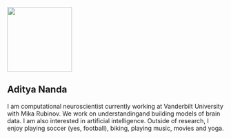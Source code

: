 <img src="vandy.jpg" width="150">

## Aditya Nanda

I am computational neuroscientist currently working at Vanderbilt University with Mika Rubinov. We work on understandingand building models of brain data. I am also interested in artificial intelligence. Outside of research, I enjoy playing soccer (yes, football), biking, playing music, movies and yoga. 




